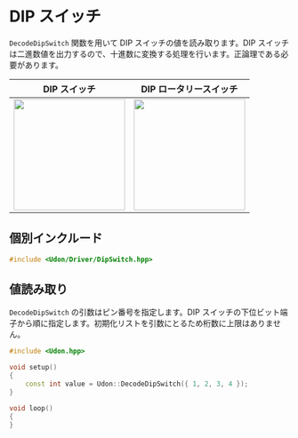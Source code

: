 # DIP スイッチ

`DecodeDipSwitch` 関数を用いて DIP スイッチの値を読み取ります。DIP スイッチは二進数値を出力するので、十進数に変換する処理を行います。正論理である必要があります。

|                                                      DIP スイッチ                                                       |                                                 DIP ロータリースイッチ                                                  |
| :---------------------------------------------------------------------------------------------------------------------: | :---------------------------------------------------------------------------------------------------------------------: |
| <img src="https://github.com/udonrobo/UdonLibrary/assets/91818705/819152d6-d216-451b-85ac-3223579f4aea" width="200px"/> | <img src="https://github.com/udonrobo/UdonLibrary/assets/91818705/c4ebb0ea-1e42-400c-a9e7-2fd20ec8991d" width="200px"/> |

## 個別インクルード

```cpp
#include <Udon/Driver/DipSwitch.hpp>
```

## 値読み取り

`DecodeDipSwitch` の引数はピン番号を指定します。DIP スイッチの下位ビット端子から順に指定します。初期化リストを引数にとるため桁数に上限はありません。

```cpp
#include <Udon.hpp>

void setup()
{
    const int value = Udon::DecodeDipSwitch({ 1, 2, 3, 4 });
}

void loop()
{
}
```
